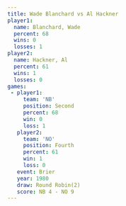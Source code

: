 ```yaml
---
title: Wade Blanchard vs Al Hackner
player1:               
  name: Blanchard, Wade
  percent: 68          
  wins: 0              
  losses: 1            
player2:               
  name: Hackner, Al    
  percent: 61          
  wins: 1              
  losses: 0            
games:
 - player1:          
     team: 'NB'      
     position: Second
     percent: 68     
     win: 0          
     loss: 1         
   player2:          
     team: 'NO'      
     position: Fourth
     percent: 61     
     win: 1          
     loss: 0         
   event: Brier        
   year: 1980          
   draw: Round Robin(2)
   score: NB 4 - NO 9  
---
```

